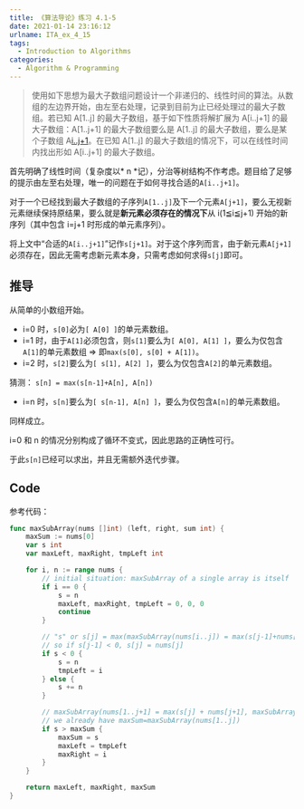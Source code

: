 ```yaml
---
title: 《算法导论》练习 4.1-5
date: 2021-01-14 23:16:12
urlname: ITA_ex_4_15
tags:
  - Introduction to Algorithms
categories:
  - Algorithm & Programming
---
```


> 使用如下思想为最大子数组问题设计一个非递归的、线性时间的算法。从数组的左边界开始，由左至右处理，记录到目前为止已经处理过的最大子数组。若已知 A[1..j] 的最大子数组，基于如下性质将解扩展为 A[i..j+1] 的最大子数组：A[1..j+1] 的最大子数组要么是 A[1..j] 的最大子数组，要么是某个子数组 A[i..j+1](1≦i≦j+1)。在已知 A[1..j] 的最大子数组的情况下，可以在线性时间内找出形如 A[i..j+1] 的最大子数组。

<!--more-->

首先明确了线性时间（复杂度以* n *记），分治等树结构不作考虑。题目给了足够的提示由左至右处理，唯一的问题在于如何寻找合适的`A[i..j+1]`。

对于一个已经找到最大子数组的子序列`A[1..j]`及下一个元素`A[j+1]`，要么无视新元素继续保持原结果，要么就是**新元素必须存在的情况下**从 i(1≦i≦j+1) 开始的新序列（其中包含 i=j+1 时形成的单元素序列）。

将上文中“合适的`A[i..j+1]`”记作`s[j+1]`。对于这个序列而言，由于新元素`A[j+1]`必须存在，因此无需考虑新元素本身，只需考虑如何求得`s[j]`即可。

## 推导

从简单的小数组开始。

* i=0 时，`s[0]`必为`[ A[0] ]`的单元素数组。
* i=1 时，由于`A[1]`必须包含，则`s[1]`要么为`[ A[0], A[1] ]`，要么为仅包含`A[1]`的单元素数组 => 即`max(s[0], s[0] + A[1])`。
* i=2 时，`s[2]`要么为`[ s[1], A[2] ]`，要么为仅包含`A[2]`的单元素数组。

猜测： `s[n] = max(s[n-1]+A[n], A[n])`

* i=n 时，`s[n]`要么为`[ s[n-1], A[n] ]`，要么为仅包含`A[n]`的单元素数组。

同样成立。

i=0 和 n 的情况分别构成了循环不变式，因此思路的正确性可行。

于此`s[n]`已经可以求出，并且无需额外迭代步骤。

## Code

参考代码：

```Go
func maxSubArray(nums []int) (left, right, sum int) {
	maxSum := nums[0]
	var s int
	var maxLeft, maxRight, tmpLeft int

	for i, n := range nums {
		// initial situation: maxSubArray of a single array is itself
		if i == 0 {
			s = n
			maxLeft, maxRight, tmpLeft = 0, 0, 0
			continue
		}

		// "s" or s[j] = max(maxSubArray(nums[i..j]) = max(s[j-1]+nums[j], nums[j])
		// so if s[j-1] < 0, s[j] = nums[j]
		if s < 0 {
			s = n
			tmpLeft = i
		} else {
			s += n
		}

		// maxSubArray(nums[1..j+1] = max(s[j] + nums[j+1], maxSubArray(nums[1..j])
		// we already have maxSum=maxSubArray(nums[1..j])
		if s > maxSum {
			maxSum = s
			maxLeft = tmpLeft
			maxRight = i
		}
	}

	return maxLeft, maxRight, maxSum
}
```
